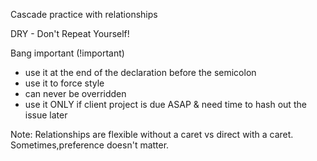 Cascade practice with relationships

DRY - Don't Repeat Yourself!

Bang important (!important)
- use it at the end of the declaration before the semicolon
- use it to force style
- can never be overridden
- use it ONLY if client project is due ASAP & need time to hash out the issue later

Note: Relationships are flexible without a caret vs direct with a caret. Sometimes,preference doesn't matter.